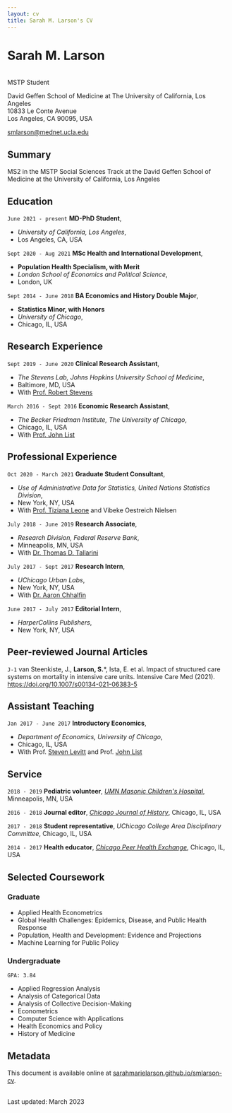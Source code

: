 ```yaml
---
layout: cv
title: Sarah M. Larson's CV
---
```


<!-- Run "jekyll serve" in the terminal to host website. -->
<!-- Then in the browser go to http://127.0.0.1:4000 -->

# Sarah M. Larson
<br/>
MSTP Student

David Geffen School of Medicine at The University of California, Los Angeles<br/>
10833 Le Conte Avenue<br/>
Los Angeles, CA 90095, USA<br/>

<a href="mailto:smlarson@mednet.ucla.edu">smlarson@mednet.ucla.edu</a>

 
<div id="webaddress">
  <!-- <a href="https://sarahmarielarson.com"><i class="fas fa-home"></i> sarahmarielarson.com</a>   -->
    <!-- <a href="https://sarahmarielarson.github.io/smlarson-cv"><i class="fas fa-home"></i> sarahmarielarson.github.io</a>-->
 
  <!-- <a href="https://arcade.cs.jhu.edu/"><i class="fas fa-users"></i> arcade.cs.jhu.edu</a> - -->
  <!-- <a href="https://cirl.lcsr.jhu.edu/"><i class="fas fa-users"></i> cirl.lcsr.jhu.edu</a><br/> 
  <a href="https://scholar.google.com/citations?user=Kdp4a7oAAAAJ&hl=en&oi=sra"><i class="fas fa-graduation-cap"></i> Sarah Larson</a> 
  <a href="https://orcid.org/0000-0002-0461-8938"><i class="ai ai-orcid"></i> 0000-0002-0461-8938</a>   
  <a href="https://www.linkedin.com/in/sarah-larson-024161111/"><i class="fab fa-linkedin"></i> LinkedIn</a>  
  <a href="https://twitter.com/sarahmarlarson"><i class="fab fa-twitter"></i> @sarahmarlarson</a>
  <!--
  <div itemscope itemtype="https://schema.org/Person"><a itemprop="sameAs" content="https://orcid.org/0000-0002-0461-8938" href="https://orcid.org/0000-0002-0461-8938" target="orcid.widget" rel="me noopener noreferrer" style="vertical-align:top;"><img src="https://orcid.org/sites/default/files/images/orcid_16x16.png" style="width:1em;margin-right:.5em;" alt="ORCID iD icon"> 0000-0002-0461-8938</a></div>-->

</div>


## Summary

MS2 in the MSTP Social Sciences Track at the David Geffen School of Medicine at the University of California, Los Angeles


## Education

`June 2021 - present`
**MD-PhD Student**, 
- *University of California, Los Angeles*, 
- Los Angeles, CA, USA

`Sept 2020 - Aug 2021`
**MSc Health and International Development**, 
- **Population Health Specialism, with Merit**
- *London School of Economics and Political Science*, 
- London, UK

`Sept 2014 - June 2018`
**BA Economics and History Double Major**, 
- **Statistics Minor, with Honors**
- *University of Chicago*, 
- Chicago, IL, USA




## Research Experience

`Sept 2019 - June 2020`
**Clinical Research Assistant**, 
- *The Stevens Lab, Johns Hopkins University School of Medicine*, 
- Baltimore, MD, USA
- With [Prof. Robert Stevens](https://www.hopkinsmedicine.org/research/labs/robert-stevens-lab)

`March 2016 - Sept 2016`
**Economic Research Assistant**, 
- *The Becker Friedman Institute, The University of Chicago*, 
- Chicago, IL, USA
- With [Prof. John List](https://voices.uchicago.edu/jlist/)



<!-- - Investigated object detection in image-based experiments for condensed matter physics. -->
<!--   - Honors Thesis: "Starting from Scratch: Deep Learning for Novel Scientific Image Analysis" -->
<!--   - Code: [github.com/benjamindkilleen/artifice](https://github.com/benjamindkilleen/artifice) -->
  
 
## Professional Experience

`Oct 2020 - March 2021`
**Graduate Student Consultant**, 
- *Use of Administrative Data for Statistics, United Nations Statistics Division*, 
- New York, NY, USA
- With [Prof. Tiziana Leone](https://www.lse.ac.uk/international-development/people/tiziana-leone) and Vibeke Oestreich Nielsen

`July 2018 - June 2019`
**Research Associate**, 
- *Research Division, Federal Reserve Bank*, 
- Minneapolis, MN, USA
- With [Dr. Thomas D. Tallarini](https://www.minneapolisfed.org/people/thomas-d-tallarini)

`July 2017 - Sept 2017`
**Research Intern**, 
- *UChicago Urban Labs*, 
- New York, NY, USA
- With [Dr. Aaron Chhalfin](http://achalfin.weebly.com/)

`June 2017 - July 2017`
**Editorial Intern**, 
- *HarperCollins Publishers*, 
- New York, NY, USA

<!--
## Selected Honors

`05/2020`
**Best Graduate Project Award**, *[Computer Integrated Surgical Systems and Technology](http://www.cs.jhu.edu/~cis/)* course,
*Johns Hopkins University*, USA.

`04/2020`
[**COVID-19 Dataset Award**](https://www.kaggle.com/data/139140#796870), *Kaggle*.
- For our county-level dataset in [[M-1]](#preprints).

`12/2019`
**Intuitive Surgical [Best Project Award](https://lcsr.jhu.edu/announcements/deep-learning-course-prepares-students-for-success-in-ai-careers/)**,
*[Deep Learning](https://deep.cs.jhu.edu)* course, *Johns Hopkins University*, USA.
- *Project:* *Enriching Unsupervised Feature Learning via Intermediate Subtasks.*
- With [Michael Peven](https://scholar.google.com/citations?user=QQhzlS4AAAAJ&hl=en), Shaoyan Pan,
  and Matthew Pittman.

  -->

<!--
## Publications

My publication list is also available on [Google
Scholar](https://scholar.google.com/citations?user=Kdp4a7oAAAAJ&hl=en&oi=sra). Asterisk (\*) indicates equal
contribution.
-->


## Peer-reviewed Journal Articles

`J-1` 
van Steenkiste, J., **Larson, S.**\*, Ista, E. et al. Impact of structured care systems on mortality in intensive care units. Intensive Care Med (2021). https://doi.org/10.1007/s00134-021-06383-5

<!-- `J-1` 
J. van, **S. Larson**, H. Kwon, C. Paxton, GD Hager. "Good Robot!": Efficient
Reinforcement Learning for Multi-Step Visual Tasks with Sim to Real Transfer. *IEEE Robotics and
Automation Letters*, vol. 5, no. 4, pp. 6724–6731, Oct. 2020. doi:
[10.1109/LRA.2020.3015448](https://dx.doi.org/10.1109/LRA.2020.3015448). -->


<!--
### Peer-reviewed Conference Papers

`C-3`

X. Liu\*, **B. D. Killeen**\*, A. Sinha, M. Ishii, G. Hager, R. Taylor, M. Unberath. Neighborhood
Normalization for Robust Geometric Feature Learning. To appear in *The IEEE/CVF Conference on
Computer Vision and Pattern Recognition*, 2021.

`C-2`
C. Gao, X. Liu, W. Gu, **B. D. Killeen**, M. Armand, R. Taylor, M. Unberath. Generalizing
Spatial Transformers to Projective Geometry with Applications to 2D/3D
Registrationc. *MICCAI*, 2020, [arxiv:2003.10987](https://arxiv.org/abs/2003.10987).

`C-1`
X. Liu, Y. Zhang, **B. Killeen**, M. Ishii, G. Hager, R. Taylor, M. Unberath. Extremely Dense Point
Correspondences using a Learned Feature Descriptor. *Proceedings of the IEEE/CVF Conference on
Computer Vision and Pattern Recognition*, pp. 4847-4856, 2020.

### Preprints

`M-2`
J. Y. Wu\*, **B. D. Killeen**\*, P. Nikutta, M. Thies, A. Zapaishchykova, S. Chakraborty,
M. Unberath. Changes in Reproductive Rate of SARS-CoV-2 Due to Non-pharmaceutical Interventions in
1,417 U.S. Counties. *medRxiv preprint*, Jun. 2020, doi:
[10.1101/2020.05.31.20118687](https://dx.doi.org/10.1101/2020.05.31.20118687).

`M-1`
**B. D. Killeen**\*, J. Y. Wu\*, K. Shah, A. Zapaishchykova, P. Nikutta, A. Tamhane, S. Chakraborty,
J. Wei, T. Gao, M. Thies, M. Unberath. A County-level Dataset for Informing the United States’
Response to COVID-19. *arXiv preprint*, 2020, [arXiv:2004.00756](http://arxiv.org/abs/2004.00756).

### Patents

`P-1` G. W. Burr and **B. D. Killeen**. 2020. Efficient Processing of Convolutional Neural Network
Layers Using Analog-memory-based Hardware. 20200117986, filed March 25, 2019, and issued April
16, 2020, [uspto.report/patent/app/20200117986](https://uspto.report/patent/app/20200117986).

## Selected Press

`2020` 
Dziarkach, Andrei. **"Details with Andrei Dziarkach."** *Voice of America*. November 21, 2020
Accessed November 26, 2020. [golosameriki.com/a/detali/5671254.html](https://www.golosameriki.com/a/detali/5671254.html).

BBC. **"Dog Training Technique Helps Robot Learn and Other News."** *BBC News*. October
30, 2020. Accessed October 31, 2020. [bbc.com/news/av/technology-54645279](https://www.bbc.com/news/av/technology-54645279).
-->
<!-- Rosso, Cami. **"New AI Trains Robots like Dogs."** *Psychology Today*. October 28, 2020. Accessed -->
<!-- October 28, 2020. -->
<!-- [psychologytoday.com/us/blog/the-future-brain/202010/new-ai-trains-robots-dogs](https://www.psychologytoday.com/us/blog/the-future-brain/202010/new-ai-trains-robots-dogs). -->

<!-- Heater, Brian. **"Teaching Robots through Positive Reinforcement."** *TechCrunch*. October -->
<!-- 26, 2020. Accessed October -->
<!-- 28, 2020. [techcrunch.com/2020/10/26/teaching-robots-through-positive-reinforcement/](https://techcrunch.com/2020/10/26/teaching-robots-through-positive-reinforcement/). -->
<!--
Rosen, Jill. **"Dog Training Methods Help JHU Teach Robots to Learn New Tricks."** The Johns
Hopkins University Hub. The Johns Hopkins University, October
26, 2020. [hub.jhu.edu/2020/10/26/positive-reinforcementfor-robots](https://hub.jhu.edu/2020/10/26/positive-reinforcementfor-robots/).

## Teaching
-->
<!-- Links: <i class="fas fa-home"></i> = course homepage, <i class="fab fa-github"></i> = GitHub page, <i class="fab fa-youtube"></i> = course YouTube channel -->

## Assistant Teaching

`Jan 2017 - June 2017`
 **Introductory Economics**, 
 - *Department of Economics, University of Chicago*, 
 - Chicago, IL, USA
 - With Prof. [Steven Levitt](https://voices.uchicago.edu/levitt/) and Prof. [John List](https://voices.uchicago.edu/jlist/)
<!-- - Wrote supplementary course material and held weekly lab sessions. -->
<!-- &nbsp;&nbsp;&nbsp;&nbsp; -->
<!-- <a href="https://github.com/benjamindkilleen/lsda"><i class="fab fa-github"></i></a> -->


<!--### Grading-->

<!-- `01/2019 - 08/2019` -->
<!-- *Department of Computer Science, University of Chicago*, Chicago, IL, USA -->
<!-- - \- **Scientific Visualization** -->
<!-- - \- **Introduction to Computer Science I** -->
<!-- - \- **Introduction to Computer Science II** -->


<!-- ## Supervision -->

<!-- `01/2021 - present` -->
<!-- - **Max Judish**, *Johns Hopkins University*, Baltimore, MD, USA. -->

<!-- `08/2020 - present` -->
<!-- - **Shreya Chakraborty**, *Johns Hopkins University*, Baltimore, MD, USA. -->

<!-- `12/2019 - 03/2020` -->
<!-- - **Philipp Nikutta**, *Johns Hopkins University*, Baltimore, MD, USA. -->

## Service

`2018 - 2019`
**Pediatric volunteer**, [*UMN Masonic Children's Hospital*](https://www.mhealth.org/childrens), Minneapolis, MN, USA

`2016 - 2018`
**Journal editor**, [*Chicago Journal of History*](https://cjh.uchicago.edu/), Chicago, IL, USA

`2017 - 2018`
**Student representative**, *UChicago College Area Disciplinary Committee*, Chicago, IL, USA

`2014 - 2017`
**Health educator**, [*Chicago Peer Health Exchange*](https://www.peerhealthexchange.org/communities/chicago), Chicago, IL, USA

<!-- `2019` -->
<!-- **Volunteer Instructor**, [*CompileHer*](https://compileher.com/), Chicago, IL, USA. -->

<!-- ### Peer Review -->

<!-- `2021` -->
<!-- <\!-- - \- IEEE International Conference on Computer Vision (ICCV) -\-> -->
<!-- - \- IEEE/CVF Conference on Computer Vision and Pattern Recognition (CVPR) -->

<!-- `2020` -->
<!-- - \- Nature Scientific Data -->

## Selected Coursework

### Graduate

- Applied Health Econometrics
- Global Health Challenges: Epidemics, Disease, and Public Health Response
- Population, Health and Development: Evidence and Projections
- Machine Learning for Public Policy 
<!-- - Nonlinear Optimization II -->
<!-- - Computer Integrated Surgery II -->
<!-- - Computer Integrated Surgery I  -->
<!-- - Deep Learning -->

### Undergraduate

`GPA: 3.84`
- Applied Regression Analysis 
- Analysis of Categorical Data
- Analysis of Collective Decision-Making
- Econometrics
- Computer Science with Applications
- Health Economics and Policy
- History of Medicine
<!-- - Scientific Visualization -->
<!-- - Programming Languages -->
<!-- - Networks and Distributed Systems -->
<!-- - Quantum Mechanics I \& II -->
<!-- - Intermediate Mechanics -->
<!-- - Electronics -->
<!-- - [Wizards](https://benjamindkilleen.com/posts/2020/10/how-to-hold-office-hours/) -->

<!-- \*Graduate level. -->

<!-- ## Projects -->

<!-- ## Memberships -->

<!-- `2020 - present` -->
<!-- - IEEE Graduate Student Member -->

<!-- ## Extracurricular

I am also an artist! Check out my work: [sarahmarielarson.com/artwork](https://sarahmarielarson.com/artwork) -->

## Metadata

This document is available online at [sarahmarielarson.github.io/smlarson-cv](https://sarahmarielarson.github.io/smlarson-cv/).
<!-- - \- as a PDF: [sarahmarielarson.com/files/smlarson-cv.pdf](https://sarahmarielarson.com/files/smlarson-cv.pdf). -->

<!--
Created based on [markdown-cv](https://github.com/elipapa/markdown-cv) by
[Eliseo Papa](https://elipapa.github.io/) with styles based on
[David Whipp](https://davewhipp.github.io).  

[MIT License](https://opensource.org/licenses/MIT).
-->
<br/>Last updated: March 2023<br/><br/>

